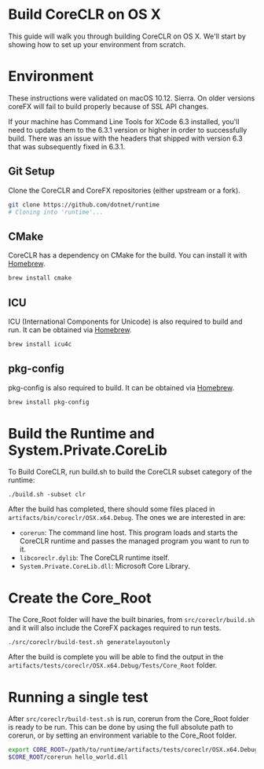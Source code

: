 Build CoreCLR on OS X
=====================

This guide will walk you through building CoreCLR on OS X. We'll start by showing how to set up your environment from scratch.

Environment
===========

These instructions were validated on macOS 10.12. Sierra. On older versions coreFX will fail to build properly because of SSL API changes.

If your machine has Command Line Tools for XCode 6.3 installed, you'll need to update them to the 6.3.1 version or higher in order to successfully build. There was an issue with the headers that shipped with version 6.3 that was subsequently fixed in 6.3.1.

Git Setup
---------

Clone the CoreCLR and CoreFX repositories (either upstream or a fork).

```sh
git clone https://github.com/dotnet/runtime
# Cloning into 'runtime'...
```

CMake
-----

CoreCLR has a dependency on CMake for the build. You can install it with [Homebrew](https://brew.sh/).

```sh
brew install cmake
```

ICU
---
ICU (International Components for Unicode) is also required to build and run. It can be obtained via [Homebrew](https://brew.sh/).

```sh
brew install icu4c
```

pkg-config
----------
pkg-config is also required to build. It can be obtained via [Homebrew](https://brew.sh/).

```sh
brew install pkg-config
```

Build the Runtime and System.Private.CoreLib
============================================

To Build CoreCLR, run build.sh to build the CoreCLR subset category of the runtime:

```
./build.sh -subset clr
```

After the build has completed, there should some files placed in `artifacts/bin/coreclr/OSX.x64.Debug`. The ones we are interested in are:

- `corerun`: The command line host. This program loads and starts the CoreCLR runtime and passes the managed program you want to run to it.
- `libcoreclr.dylib`: The CoreCLR runtime itself.
- `System.Private.CoreLib.dll`: Microsoft Core Library.

Create the Core_Root
===================

The Core_Root folder will have the built binaries, from `src/coreclr/build.sh` and it will also include the CoreFX packages required to run tests.

```
./src/coreclr/build-test.sh generatelayoutonly
```

After the build is complete you will be able to find the output in the `artifacts/tests/coreclr/OSX.x64.Debug/Tests/Core_Root` folder.

Running a single test
===================

After `src/coreclr/build-test.sh` is run, corerun from the Core_Root folder is ready to be run. This can be done by using the full absolute path to corerun, or by setting
an environment variable to the Core_Root folder.

```sh
export CORE_ROOT=/path/to/runtime/artifacts/tests/coreclr/OSX.x64.Debug/Tests/Core_Root
$CORE_ROOT/corerun hello_world.dll
```
